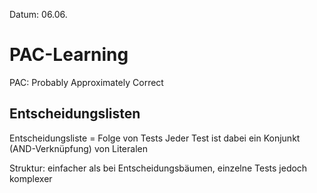 Datum: 06.06.

# PAC-Learning

PAC: Probably Approximately Correct

## Entscheidungslisten

Entscheidungsliste = Folge von Tests
Jeder Test ist dabei ein Konjunkt (AND-Verknüpfung) von Literalen



Struktur: einfacher als bei Entscheidungsbäumen, einzelne Tests jedoch komplexer

